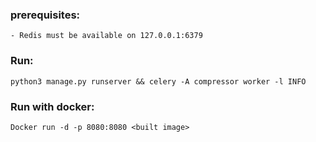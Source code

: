 ### prerequisites:
    - Redis must be available on 127.0.0.1:6379

### Run:
    python3 manage.py runserver && celery -A compressor worker -l INFO

### Run with docker:
    Docker run -d -p 8080:8080 <built image>
    
